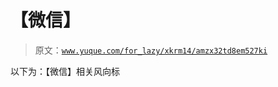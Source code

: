# 【微信】

> 原文：[`www.yuque.com/for_lazy/xkrm14/amzx32td8em527ki`](https://www.yuque.com/for_lazy/xkrm14/amzx32td8em527ki)

以下为：【微信】相关风向标





